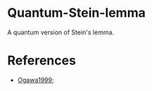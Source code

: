 # Quantum-Stein-lemma

A quantum version of Stein's lemma.

# References

- [Ogawa1999](https://arxiv.org/abs/quant-ph/9906090v1);